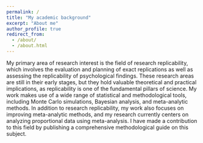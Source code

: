 ```yaml
---
permalink: /
title: "My academic background"
excerpt: "About me"
author_profile: true
redirect_from: 
  - /about/
  - /about.html
---
```


My primary area of research interest is the field of research replicability, which involves the evaluation and planning of exact replications as well as assessing the replicability of psychological findings. These research areas are still in their early stages, but they hold valuable theoretical and practical implications, as replicability is one of the fundamental pillars of science. My work makes use of a wide range of statistical and methodological tools, including Monte Carlo simulations, Bayesian analysis, and meta-analytic methods. In addition to research replicability, my work also focuses on improving meta-analytic methods, and my research currently centers on analyzing proportional data using meta-analysis. I have made a contribution to this field by publishing a comprehensive methodological guide on this subject.

